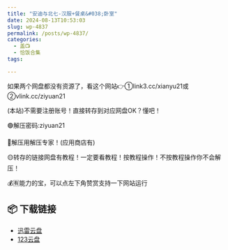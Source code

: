 ```yaml
---
title: "安迪与北七-汉服+餐桌&#038;卧室"
date: 2024-08-13T10:53:03
slug: wp-4837
permalink: /posts/wp-4837/
categories:
  - 盖📺
  - 恰饭合集
tags:

---
```


如果两个网盘都没有资源了，看这个网站👉①link3.cc/xianyu21或②vlink.cc/ziyuan21

(本站)不需要注册账号！直接转存到对应网盘OK？懂吧！

🟢解压密码:ziyuan21

🔵解压用解压专家！(应用商店有)

🟡转存的链接网盘有教程！一定要看教程！按教程操作！不按教程操作你不会解压！

💰🈶能力的宝，可以点左下角赞赏支持一下网站运行

## 📦 下载链接
- [迅雷云盘](https://blziyuan21.com/pay-download/4837?key=887128089b&down_id=0)
- [123云盘](https://blziyuan21.com/pay-download/4837?key=887128089b&down_id=1)

